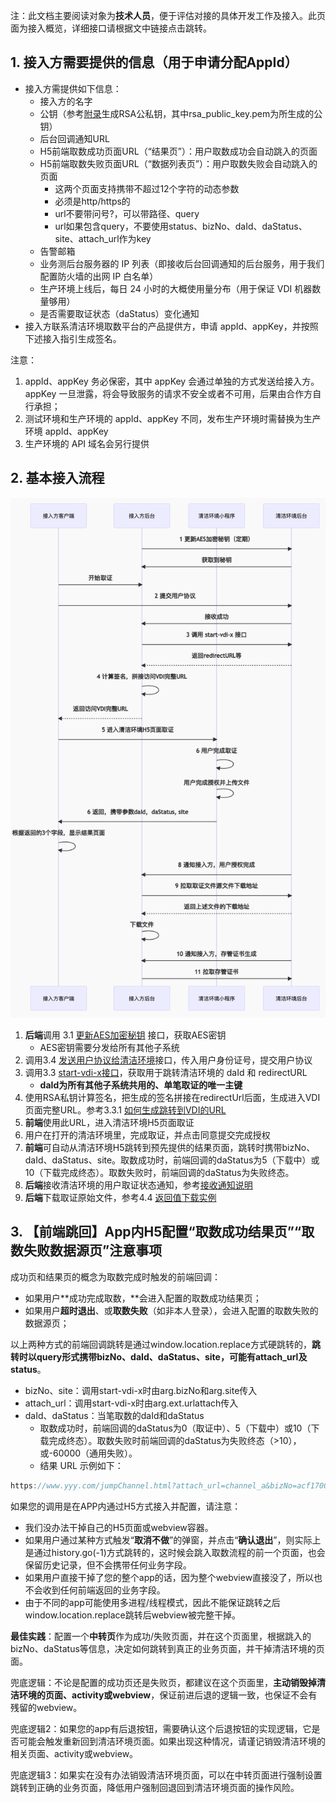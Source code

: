 注：此文档主要阅读对象为**技术人员**，便于评估对接的具体开发工作及接入。此页面为接入概览，详细接口请根据文中链接点击跳转。

## 1. 接入方需要提供的信息（用于申请分配AppId）
* 接入方需提供如下信息：
  * 接入方的名字
  * 公钥（参考[附录](/zh/access/appendix?id=_5-如何生成rsa公私钥)生成RSA公私钥，其中rsa_public_key.pem为所生成的公钥）
  * 后台回调通知URL
  * H5前端取数成功页面URL（“结果页”）：用户取数成功会自动跳入的页面
  * H5前端取数失败页面URL（“数据列表页”）：用户取数失败会自动跳入的页面
    * 这两个页面支持携带不超过12个字符的动态参数
    * 必须是http/https的
    * url不要带问号?，可以带路径、query
    * url如果包含query，不要使用status、bizNo、daId、daStatus、site、attach_url作为key
  * 告警邮箱
  * 业务测后台服务器的 IP 列表（即接收后台回调通知的后台服务，用于我们配置防火墙的出网 IP 白名单）
  * 生产环境上线后，每日 24 小时的大概使用量分布（用于保证 VDI 机器数量够用）
  * 是否需要取证状态（daStatus）变化通知
* 接入方联系清洁环境取数平台的产品提供方，申请 appId、appKey，并按照下述接入指引生成签名。  

注意：
1. appId、appKey 务必保密，其中 appKey 会通过单独的方式发送给接入方。appKey 一旦泄露，将会导致服务的请求不安全或者不可用，后果由合作方自行承担；  
2. 测试环境和生产环境的 appId、appKey 不同，发布生产环境时需替换为生产环境 appId、appKey  
3. 生产环境的 API 域名会另行提供  


## 2.  基本接入流程
![image](./2-1.png)


1. **后端**调用 3.1 [更新AES加密秘钥](/zh/access/main?id=_31-更新aes加密秘钥接口) 接口，获取AES密钥
    * AES密钥需要分发给所有其他子系统
2. 调用3.4 [发送用户协议给清洁环境](/zh/access/main?id=_34-用户协议签署接口)接口，传入用户身份证号，提交用户协议
3. 调用3.3 [start-vdi-x接口](/zh/access/main?id=_33-start-vdi-x-接口-（sdk和h5接入模式使用该接口）)，获取用于跳转清洁环境的 daId 和 redirectURL
    * **daId为所有其他子系统共用的、单笔取证的唯一主键**
4. 使用RSA私钥计算签名，把生成的签名拼接在redirectUrl后面，生成进入VDI页面完整URL。参考3.3.1 [如何生成跳转到VDI的URL](/zh/access/main?id=_331-如何生成跳转到vdi的-url)
5. **前端**使用此URL，进入清洁环境H5页面取证
6. 用户在打开的清洁环境里，完成取证，并点击同意提交完成授权
7. **前端**可自动从清洁环境H5跳转到预先提供的结果页面，跳转时携带bizNo、daId、daStatus、site。取数成功时，前端回调的daStatus为5（下载中）或10（下载完成终态）。取数失败时，前端回调的daStatus为失败终态。
8. **后端**接收清洁环境的用户取证状态通知，参考[接收通知说明](/zh/access/main?id=_4-通知（v2格式）接入方的接口说明)
9. **后端**下载取证原始文件，参考4.4 [返回值下载实例](/zh/access/main?id=_44-返回值下载实例)
<!-- 10. 同理，后端接收清洁环境的存管证书生成通知并下载存管证书 -->

## 3.  【前端跳回】App内H5配置“取数成功结果页”“取数失败数据源页”注意事项  

成功页和结果页的概念为取数完成时触发的前端回调：
* 如果用户**成功完成取数，**会进入配置的取数成功结果页；  
* 如果用户**超时退出**、或**取数失败**（如非本人登录），会进入配置的取数失败的数据源页；  

以上两种方式的前端回调跳转是通过window.location.replace方式硬跳转的，**跳转时以query形式携带bizNo、daId、daStatus、site，可能有attach_url及status**。  
* bizNo、site：调用start-vdi-x时由arg.bizNo和arg.site传入
* attach_url：调用start-vdi-x时由arg.ext.urlattach传入
* daId、daStatus：当笔取数的daId和daStatus
  * 取数成功时，前端回调的daStatus为0（取证中）、5（下载中）或10（下载完成终态）。取数失败时前端回调的daStatus为失败终态（>10），或-60000（通用失败）。
  * 结果 URL 示例如下：
```java
https://www.yyy.com/jumpChannel.html?attach_url=channel_a&bizNo=acf1700443444e7b9206c6d5b36ec955&daId=zd240e1e1722158295759228928&site=app-tax-income&daStatus=10
```  

如果您的调用是在APP内通过H5方式接入并配置，请注意：
* 我们没办法干掉自己的H5页面或webview容器。  
* 如果用户通过某种方式触发“**取消不做**”的弹窗，并点击“**确认退出**”，则实际上是通过history.go(-1)方式跳转的，这时候会跳入取数流程的前一个页面，也会保留历史记录，但不会携带任何业务字段。  
* 如果用户直接干掉了您的整个app的话，因为整个webview直接没了，所以也不会收到任何前端返回的业务字段。  
* 由于不同的app可能使用多进程/线程模式，因此不能保证跳转之后window.location.replace跳转后webview被完整干掉。 

**最佳实践**：配置一个**中转页**作为成功/失败页面，并在这个页面里，根据跳入的bizNo、daStatus等信息，决定如何跳转到真正的业务页面，并干掉清洁环境的页面。  

兜底逻辑：不论是配置的成功页还是失败页，都建议在这个页面里，**主动销毁掉清洁环境的页面、activity或webview**，保证前进后退的逻辑一致，也保证不会有残留的webview。

兜底逻辑2：如果您的app有后退按钮，需要确认这个后退按钮的实现逻辑，它是否可能会触发重新回到清洁环境页面。如果出现这种情况，请谨记销毁清洁环境的相关页面、activity或webview。

兜底逻辑3：如果实在没有办法销毁清洁环境页面，可以在中转页面进行强制设置跳转到正确的业务页面，降低用户强制回退回到清洁环境页面的操作风险。

